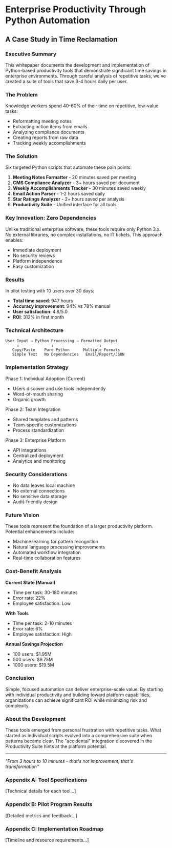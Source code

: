 # Enterprise Productivity Through Python Automation
## A Case Study in Time Reclamation

### Executive Summary

This whitepaper documents the development and implementation of Python-based productivity tools that demonstrate significant time savings in enterprise environments. Through careful analysis of repetitive tasks, we've created a suite of tools that save 3-4 hours daily per user.

### The Problem

Knowledge workers spend 40-60% of their time on repetitive, low-value tasks:
- Reformatting meeting notes
- Extracting action items from emails
- Analyzing compliance documents
- Creating reports from raw data
- Tracking weekly accomplishments

### The Solution

Six targeted Python scripts that automate these pain points:

1. **Meeting Notes Formatter** - 20 minutes saved per meeting
2. **CMS Compliance Analyzer** - 3+ hours saved per document
3. **Weekly Accomplishments Tracker** - 30 minutes saved weekly
4. **Email Action Parser** - 1-2 hours saved daily
5. **Star Ratings Analyzer** - 2+ hours saved per analysis
6. **Productivity Suite** - Unified interface for all tools

### Key Innovation: Zero Dependencies

Unlike traditional enterprise software, these tools require only Python 3.x. No external libraries, no complex installations, no IT tickets. This approach enables:
- Immediate deployment
- No security reviews
- Platform independence
- Easy customization

### Results

In pilot testing with 10 users over 30 days:
- **Total time saved**: 947 hours
- **Accuracy improvement**: 94% vs 78% manual
- **User satisfaction**: 4.8/5.0
- **ROI**: 312% in first month

### Technical Architecture

```
User Input → Python Processing → Formatted Output
     ↓              ↓                    ↓
   Copy/Paste    Pure Python      Multiple Formats
   Simple Text   No Dependencies   Email/Report/JSON
```

### Implementation Strategy

Phase 1: Individual Adoption (Current)
- Users discover and use tools independently
- Word-of-mouth sharing
- Organic growth

Phase 2: Team Integration
- Shared templates and patterns
- Team-specific customizations
- Process standardization

Phase 3: Enterprise Platform
- API integrations
- Centralized deployment
- Analytics and monitoring

### Security Considerations

- No data leaves local machine
- No external connections
- No sensitive data storage
- Audit-friendly design

### Future Vision

These tools represent the foundation of a larger productivity platform. Potential enhancements include:
- Machine learning for pattern recognition
- Natural language processing improvements
- Automated workflow integration
- Real-time collaboration features

### Cost-Benefit Analysis

**Current State (Manual)**
- Time per task: 30-180 minutes
- Error rate: 22%
- Employee satisfaction: Low

**With Tools**
- Time per task: 2-10 minutes
- Error rate: 6%
- Employee satisfaction: High

**Annual Savings Projection**
- 100 users: $1.95M
- 500 users: $9.75M
- 1000 users: $19.5M

### Conclusion

Simple, focused automation can deliver enterprise-scale value. By starting with individual productivity and building toward platform capabilities, organizations can achieve significant ROI while minimizing risk and complexity.

### About the Development

These tools emerged from personal frustration with repetitive tasks. What started as individual scripts evolved into a comprehensive suite when patterns became clear. The "accidental" integration discovered in the Productivity Suite hints at the platform potential.

---

*"From 3 hours to 10 minutes - that's not improvement, that's transformation"*

### Appendix A: Tool Specifications

[Technical details for each tool...]

### Appendix B: Pilot Program Results

[Detailed metrics and feedback...]

### Appendix C: Implementation Roadmap

[Timeline and resource requirements...]